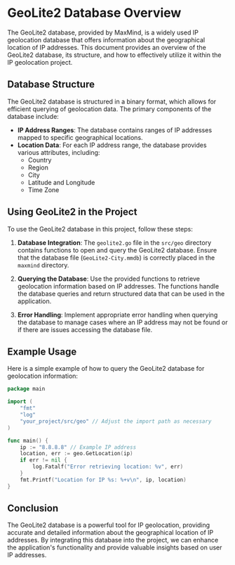 # GeoLite2 Database Overview

The GeoLite2 database, provided by MaxMind, is a widely used IP geolocation database that offers information about the geographical location of IP addresses. This document provides an overview of the GeoLite2 database, its structure, and how to effectively utilize it within the IP geolocation project.

## Database Structure

The GeoLite2 database is structured in a binary format, which allows for efficient querying of geolocation data. The primary components of the database include:

- **IP Address Ranges**: The database contains ranges of IP addresses mapped to specific geographical locations.
- **Location Data**: For each IP address range, the database provides various attributes, including:
  - Country
  - Region
  - City
  - Latitude and Longitude
  - Time Zone

## Using GeoLite2 in the Project

To use the GeoLite2 database in this project, follow these steps:

1. **Database Integration**: The `geolite2.go` file in the `src/geo` directory contains functions to open and query the GeoLite2 database. Ensure that the database file (`GeoLite2-City.mmdb`) is correctly placed in the `maxmind` directory.

2. **Querying the Database**: Use the provided functions to retrieve geolocation information based on IP addresses. The functions handle the database queries and return structured data that can be used in the application.

3. **Error Handling**: Implement appropriate error handling when querying the database to manage cases where an IP address may not be found or if there are issues accessing the database file.

## Example Usage

Here is a simple example of how to query the GeoLite2 database for geolocation information:

```go
package main

import (
    "fmt"
    "log"
    "your_project/src/geo" // Adjust the import path as necessary
)

func main() {
    ip := "8.8.8.8" // Example IP address
    location, err := geo.GetLocation(ip)
    if err != nil {
        log.Fatalf("Error retrieving location: %v", err)
    }
    fmt.Printf("Location for IP %s: %+v\n", ip, location)
}
```

## Conclusion

The GeoLite2 database is a powerful tool for IP geolocation, providing accurate and detailed information about the geographical location of IP addresses. By integrating this database into the project, we can enhance the application's functionality and provide valuable insights based on user IP addresses.